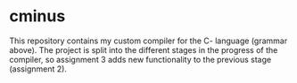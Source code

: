 # cminus
This repository contains my custom compiler for the C- language (grammar above).
The project is split into the different stages in the progress of the compiler, so assignment 3 adds new functionality to the previous stage (assignment 2).
